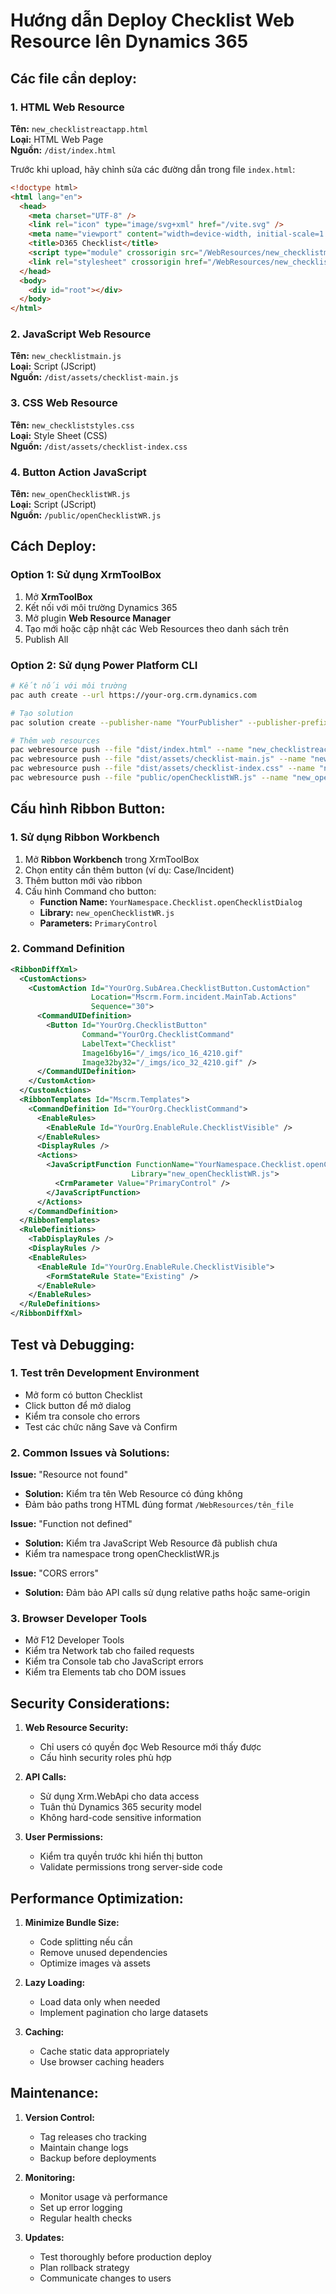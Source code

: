 # Hướng dẫn Deploy Checklist Web Resource lên Dynamics 365

## Các file cần deploy:

### 1. HTML Web Resource
**Tên:** `new_checklistreactapp.html`  
**Loại:** HTML Web Page  
**Nguồn:** `/dist/index.html`

Trước khi upload, hãy chỉnh sửa các đường dẫn trong file `index.html`:

```html
<!doctype html>
<html lang="en">
  <head>
    <meta charset="UTF-8" />
    <link rel="icon" type="image/svg+xml" href="/vite.svg" />
    <meta name="viewport" content="width=device-width, initial-scale=1.0" />
    <title>D365 Checklist</title>
    <script type="module" crossorigin src="/WebResources/new_checklistmain.js"></script>
    <link rel="stylesheet" crossorigin href="/WebResources/new_checkliststyles.css">
  </head>
  <body>
    <div id="root"></div>
  </body>
</html>
```

### 2. JavaScript Web Resource
**Tên:** `new_checklistmain.js`  
**Loại:** Script (JScript)  
**Nguồn:** `/dist/assets/checklist-main.js`

### 3. CSS Web Resource
**Tên:** `new_checkliststyles.css`  
**Loại:** Style Sheet (CSS)  
**Nguồn:** `/dist/assets/checklist-index.css`

### 4. Button Action JavaScript
**Tên:** `new_openChecklistWR.js`  
**Loại:** Script (JScript)  
**Nguồn:** `/public/openChecklistWR.js`

## Cách Deploy:

### Option 1: Sử dụng XrmToolBox
1. Mở **XrmToolBox**
2. Kết nối với môi trường Dynamics 365
3. Mở plugin **Web Resource Manager**
4. Tạo mới hoặc cập nhật các Web Resources theo danh sách trên
5. Publish All

### Option 2: Sử dụng Power Platform CLI
```bash
# Kết nối với môi trường
pac auth create --url https://your-org.crm.dynamics.com

# Tạo solution
pac solution create --publisher-name "YourPublisher" --publisher-prefix "new"

# Thêm web resources
pac webresource push --file "dist/index.html" --name "new_checklistreactapp.html"
pac webresource push --file "dist/assets/checklist-main.js" --name "new_checklistmain.js"
pac webresource push --file "dist/assets/checklist-index.css" --name "new_checkliststyles.css"
pac webresource push --file "public/openChecklistWR.js" --name "new_openChecklistWR.js"
```

## Cấu hình Ribbon Button:

### 1. Sử dụng Ribbon Workbench
1. Mở **Ribbon Workbench** trong XrmToolBox
2. Chọn entity cần thêm button (ví dụ: Case/Incident)
3. Thêm button mới vào ribbon
4. Cấu hình Command cho button:
   - **Function Name:** `YourNamespace.Checklist.openChecklistDialog`
   - **Library:** `new_openChecklistWR.js`
   - **Parameters:** `PrimaryControl`

### 2. Command Definition
```xml
<RibbonDiffXml>
  <CustomActions>
    <CustomAction Id="YourOrg.SubArea.ChecklistButton.CustomAction" 
                  Location="Mscrm.Form.incident.MainTab.Actions" 
                  Sequence="30">
      <CommandUIDefinition>
        <Button Id="YourOrg.ChecklistButton" 
                Command="YourOrg.ChecklistCommand" 
                LabelText="Checklist" 
                Image16by16="/_imgs/ico_16_4210.gif" 
                Image32by32="/_imgs/ico_32_4210.gif" />
      </CommandUIDefinition>
    </CustomAction>
  </CustomActions>
  <RibbonTemplates Id="Mscrm.Templates">
    <CommandDefinition Id="YourOrg.ChecklistCommand">
      <EnableRules>
        <EnableRule Id="YourOrg.EnableRule.ChecklistVisible" />
      </EnableRules>
      <DisplayRules />
      <Actions>
        <JavaScriptFunction FunctionName="YourNamespace.Checklist.openChecklistDialog" 
                           Library="new_openChecklistWR.js">
          <CrmParameter Value="PrimaryControl" />
        </JavaScriptFunction>
      </Actions>
    </CommandDefinition>
  </RibbonTemplates>
  <RuleDefinitions>
    <TabDisplayRules />
    <DisplayRules />
    <EnableRules>
      <EnableRule Id="YourOrg.EnableRule.ChecklistVisible">
        <FormStateRule State="Existing" />
      </EnableRule>
    </EnableRules>
  </RuleDefinitions>
</RibbonDiffXml>
```

## Test và Debugging:

### 1. Test trên Development Environment
- Mở form có button Checklist
- Click button để mở dialog
- Kiểm tra console cho errors
- Test các chức năng Save và Confirm

### 2. Common Issues và Solutions:

**Issue:** "Resource not found"
- **Solution:** Kiểm tra tên Web Resource có đúng không
- Đảm bảo paths trong HTML đúng format `/WebResources/tên_file`

**Issue:** "Function not defined"
- **Solution:** Kiểm tra JavaScript Web Resource đã publish chưa
- Kiểm tra namespace trong openChecklistWR.js

**Issue:** "CORS errors"
- **Solution:** Đảm bảo API calls sử dụng relative paths hoặc same-origin

### 3. Browser Developer Tools
- Mở F12 Developer Tools
- Kiểm tra Network tab cho failed requests
- Kiểm tra Console tab cho JavaScript errors
- Kiểm tra Elements tab cho DOM issues

## Security Considerations:

1. **Web Resource Security:**
   - Chỉ users có quyền đọc Web Resource mới thấy được
   - Cấu hình security roles phù hợp

2. **API Calls:**
   - Sử dụng Xrm.WebApi cho data access
   - Tuân thủ Dynamics 365 security model
   - Không hard-code sensitive information

3. **User Permissions:**
   - Kiểm tra quyền trước khi hiển thị button
   - Validate permissions trong server-side code

## Performance Optimization:

1. **Minimize Bundle Size:**
   - Code splitting nếu cần
   - Remove unused dependencies
   - Optimize images và assets

2. **Lazy Loading:**
   - Load data only when needed
   - Implement pagination cho large datasets

3. **Caching:**
   - Cache static data appropriately
   - Use browser caching headers

## Maintenance:

1. **Version Control:**
   - Tag releases cho tracking
   - Maintain change logs
   - Backup before deployments

2. **Monitoring:**
   - Monitor usage và performance
   - Set up error logging
   - Regular health checks

3. **Updates:**
   - Test thoroughly before production deploy
   - Plan rollback strategy
   - Communicate changes to users